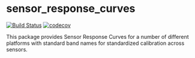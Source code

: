 # sensor_response_curves

[![Build Status](https://travis-ci.org/DHI-GRAS/sensor-response-curves.svg?branch=master)](https://travis-ci.org/DHI-GRAS/sensor-response-curves)
[![codecov](https://codecov.io/gh/DHI-GRAS/sensor-response-curves/branch/master/graph/badge.svg)](https://codecov.io/gh/DHI-GRAS/sensor-response-curves)

This package provides Sensor Response Curves for a number of different platforms
with standard band names for standardized calibration across sensors.
